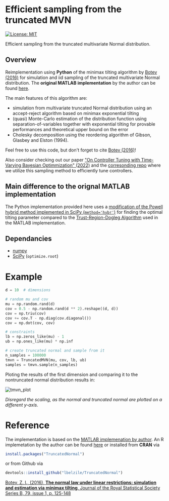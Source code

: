 # Efficient sampling from the truncated MVN

[![License: MIT](https://img.shields.io/badge/License-MIT-red.svg)](https://github.com/brunzema/truncated-mvn-sampler/blob/main/LICENSE.md)

Efficient sampling from the truncated multivariate Normal distribution.

## Overview
Reimplementation using **Python** of the minimax tilting algorithm by [Botev (2016)](https://arxiv.org/pdf/1603.04166.pdf) for simulation and iid sampling of the truncated multivariate Normal distribution. The **original MATLAB implementation** by the author can be found [here](https://de.mathworks.com/matlabcentral/fileexchange/53792-truncated-multivariate-normal-generator).

The main features of this algorithm are:

- simulation from multivariate truncated Normal distribution using an accept-reject algorithm based on minimax exponential tilting
- (quasi) Monte-Carlo estimation of the distribution function using separation-of-variables together with exponential tilting for provable performances and theoretical upper bound on the error
- Cholesky decomposition using the reordering algorithm of Gibson, Glasbey and Elston (1994).

Feel free to use this code, but don't forget to cite [Botev (2016)](https://arxiv.org/pdf/1603.04166.pdf)!

Also consider checking out our paper ["On Controller Tuning with Time-Varying Bayesian Optimmization" (2022)](https://arxiv.org/abs/2207.11120) and the [corresonding repo](https://github.com/brunzema/uitvbo) where we utilize this sampling method to efficiently tune controllers.

## Main difference to the orignal MATLAB implementation
The Python implementation provided here uses a [modification of the Powell hybrid method implemented in SciPy (`method='hybr'`)](https://docs.scipy.org/doc/scipy/reference/generated/scipy.optimize.root.html#r9d4d7396324b-1) for finding the optimal tilting parameter compared to the [Trust-Region-Dogleg Algorithm](https://de.mathworks.com/help/optim/ug/equation-solving-algorithms.html#f51887) used in the MATLAB implementation.


## Dependancies
- [numpy](https://numpy.org)
- [SciPy](https://docs.scipy.org/doc/scipy/index.html) (`optimize.root`)

# Example
```python
d = 10  # dimensions

# random mu and cov
mu = np.random.rand(d)
cov = 0.5 - np.random.rand(d ** 2).reshape((d, d))
cov = np.triu(cov)
cov += cov.T - np.diag(cov.diagonal())
cov = np.dot(cov, cov)

# constraints
lb = np.zeros_like(mu) - 1
ub = np.ones_like(mu) * np.inf

# create truncated normal and sample from it
n_samples = 100000
tmvn = TruncatedMVN(mu, cov, lb, ub)
samples = tmvn.sample(n_samples)
```

Ploting the results of the first dimension and comparing it to the nontruncated normal distribution results in:

![tmvn_plot](https://user-images.githubusercontent.com/49341051/129542882-c83431dc-f47e-4a8d-bef8-f236e471c9f1.png)

*Disregard the scaling, as the normal and truncated normal are plotted on a different y-axis.*

# Reference
The implementation is based on the [MATLAB implemenation by author](https://de.mathworks.com/matlabcentral/fileexchange/53792-truncated-multivariate-normal-generator). An R implemetation by the author can be found [here](https://github.com/lbelzile/TruncatedNormal) or installed from **CRAN**  via

```R
install.packages("TruncatedNormal")
``` 

or from Github via

```R
devtools::install_github("lbelzile/TruncatedNormal")
```

[Botev, Z. I., (2016), **The normal law under linear restrictions: simulation and estimation via minimax tilting**,
Journal of the Royal Statistical Society Series B, 79, issue 1, p. 125-148](https://arxiv.org/pdf/1603.04166.pdf)
